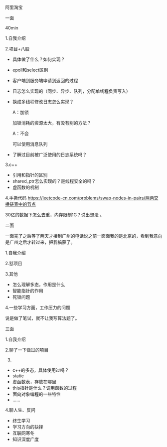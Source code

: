 阿里淘宝

一面

40min

1.自我介绍

2.项目+八股

- 具体做了什么？如何实现？

- epoll和select区别

- 客户端到服务端申请到返回的过程

- 日志怎么实现的（同步、异步、队列，分配单线程负责写入）

- 换成多线程修改日志怎么实现？

  A：加锁

  加锁消耗的资源太大，有没有别的方法？

  A：不会

  可以使用消息队列

- 了解过目前被广泛使用的日志系统吗？

3.c++

- 引用和指针的区别
- shared_ptr怎么实现的？是线程安全的吗？
- 虚函数的机制

4.手撕代码 https://leetcode-cn.com/problems/swap-nodes-in-pairs/两两交换链表中的节点

30亿的数据下怎么去重，内存限制1G？说出想法 。



二面

一面完了之后等了两天才接到广州的电话说之前一面面我的是北京的，看到我意向是广州之后才转过来，把我搞蒙了。

1.自我介绍

2.怼项目

3.其他

- 怎么理解多态，作用是什么
- 智能指针的作用
- 死锁问题

4.一些学习方面，工作压力的问题

说是做了笔试，就不让我写算法题了。



三面

1.自我介绍

2.聊了一下做过的项目

3.

- c++的多态，具体使用过吗？
- static
- 虚函数表，存放在哪里
- this指针是什么？调用函数的过程
- 面向对象编程的一些特性
- ……

4.聊人生、反问

- 终生学习
- 学习方向的抉择
- 互联网寒冬
- 知识深度广度